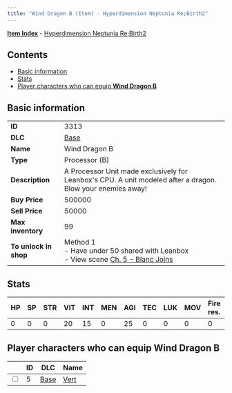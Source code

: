 ```yaml
---
title: "Wind Dragon B (Item) - Hyperdimension Neptunia Re;Birth2"
---
```


[**Item Index**](/neptunia/rb2/item/index.html) - [Hyperdimension Neptunia Re;Birth2](/neptunia/rb2)

## Contents

- [Basic information](#basic-information)
- [Stats](#stats)
- [Player characters who can equip **Wind Dragon B**](#player-characters-who-can-equip-wind-dragon-b)

## Basic information

|   |   |
| -- | -- |
| **ID** | 3313 |
| **DLC** | [Base](/neptunia/rb2/dlc/0-base.html) |
| **Name** | Wind Dragon B |
| **Type** | Processor (B) |
| **Description** | A Processor Unit made exclusively for Leanbox's CPU. A unit modeled after a dragon. Blow your enemies away! |
| **Buy Price** | 500000 |
| **Sell Price** | 50000 |
| **Max inventory** | 99 |
| **To unlock in shop** | Method 1<br />- Have under 50 shared with Leanbox<br />- View scene [Ch. 5 - Blanc Joins](/neptunia/rb2/scene/0-378-ch-5-blanc-joins.html) |

## Stats

| HP | SP | STR | VIT | INT | MEN | AGI | TEC | LUK | MOV | Fire res. | Ice res. | Wind res. | Lightning res. |
| -- | -- | --- | --- | --- | --- | --- | --- | --- | --- | --------- | -------- | --------- | -------------- |
| 0 | 0 | 0 | 20 | 15 | 0 | 25 | 0 | 0 | 0 | 0 | 0 | 4 | 0 |

## Player characters who can equip **Wind Dragon B**

|    | ID | DLC | Name |
| -- | -- | --- | ---- |
| <input type="checkbox" id="rb2-player-0-5" class="trackbox" /> | 5 | [Base](/neptunia/rb2/dlc/0-base.html) | [Vert](/neptunia/rb2/player/0-5-vert.html) |